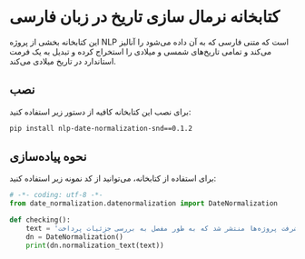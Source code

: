# کتابخانه نرمال سازی تاریخ در زبان فارسی

این کتابخانه بخشی از پروژه NLP است که متنی فارسی که به آن داده می‌شود را آنالیز می‌کند و تمامی تاریخ‌های شمسی و میلادی را استخراج کرده و تبدیل به یک فرمت استاندارد در تاریخ میلادی می‌کند.
 
## نصب

برای نصب این کتابخانه کافیه از دستور زیر استفاده کنید: 

```bash
pip install nlp-date-normalization-snd==0.1.2
```

## نحوه پیاده‌سازی

برای استفاده از کتابخانه، می‌توانید از کد نمونه زیر استفاده کنید:

```python
# -*- coding: utf-8 -*-
from date_normalization.datenormalization import DateNormalization

def checking():
    text = 'در تاریخ ۲۸ اسفند ۱۳۹۸، جلسه‌ای مهم برای بررسی پیشرفت‌های سالانه برگزار شد. سپس، در تاریخ ۵ فوریه ۲۰۲۰، گزارشی درباره پروژه‌های در حال انجام منتشر شد. در تاریخ ۱۵ مارس ۲۰۲۱، تیم تحقیقاتی نتایج جدیدی را اعلام کرد. همچنین، در تاریخ ۱۷ اردیبهشت ۱۴۰۰، سمیناری درباره فناوری‌های نوین برگزار شد که شامل سخنرانی‌های مفصلی بود. برای برنامه‌ریزی جلسات آینده، به تاریخ‌های زیر توجه کنید: ۳۰ مرداد ۱۴۰۱، ۲۰ سپتامبر ۲۰۲۲ و ۱۰ دسامبر ۲۰۲۲. در تاریخ ۱۲ ژانویه ۲۰۲۳، تحلیل‌های جدیدی درباره روندهای جاری ارائه شد. همچنین، در تاریخ ۲۵ تیر ۱۴۰۲، گزارشی نهایی در مورد پیشرفت پروژه‌ها منتشر شد که به طور مفصل به بررسی جزئیات پرداخت.'
    dn = DateNormalization()
    print(dn.normalization_text(text))
```